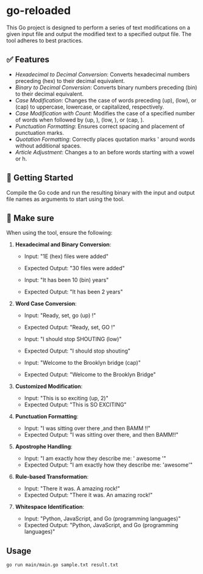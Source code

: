 # go-reloaded

This Go project is designed to perform a series of text modifications on a given input file and output the modified text to a specified output file. The tool adheres to best practices.

## ✅ Features

- *Hexadecimal to Decimal Conversion*: Converts hexadecimal numbers preceding (hex) to their decimal equivalent.
- *Binary to Decimal Conversion*: Converts binary numbers preceding (bin) to their decimal equivalent.
- *Case Modification*: Changes the case of words preceding (up), (low), or (cap) to uppercase, lowercase, or capitalized, respectively.
- *Case Modification with Count*: Modifies the case of a specified number of words when followed by (up, <number>), (low, <number>), or (cap, <number>).
- *Punctuation Formatting*: Ensures correct spacing and placement of punctuation marks.
- *Quotation Formatting*: Correctly places quotation marks ' around words without additional spaces.
- *Article Adjustment*: Changes a to an before words starting with a vowel or h.

## 🏁 Getting Started

Compile the Go code and run the resulting binary with the input and output file names as arguments to start using the tool.

## 🛑 Make sure

When using the tool, ensure the following:

1. **Hexadecimal and Binary Conversion**:
   - Input: "1E (hex) files were added"
   - Expected Output: "30 files were added"
   
   - Input: "It has been 10 (bin) years"
   - Expected Output: "It has been 2 years"
   
2. **Word Case Conversion**:
   - Input: "Ready, set, go (up) !"
   - Expected Output: "Ready, set, GO !"
   
   - Input: "I should stop SHOUTING (low)"
   - Expected Output: "I should stop shouting"
   
   - Input: "Welcome to the Brooklyn bridge (cap)"
   - Expected Output: "Welcome to the Brooklyn Bridge"
   
3. **Customized Modification**:
   - Input: "This is so exciting (up, 2)"
   - Expected Output: "This is SO EXCITING"

4. **Punctuation Formatting**:
   - Input: "I was sitting over there ,and then BAMM !!"
   - Expected Output: "I was sitting over there, and then BAMM!!"
   
5. **Apostrophe Handling**:
   - Input: "I am exactly how they describe me: ' awesome '"
   - Expected Output: "I am exactly how they describe me: 'awesome'"
   
6. **Rule-based Transformation**:
   - Input: "There it was. A amazing rock!"
   - Expected Output: "There it was. An amazing rock!"
   
7. **Whitespace Identification**:
   - Input: "Python, JavaScript, and Go (programming languages)"
   - Expected Output: "Python, JavaScript, and Go (programming languages)"

## Usage

```bash
go run main/main.go sample.txt result.txt